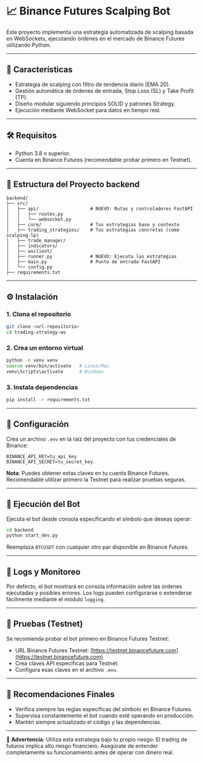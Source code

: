 # 📈 Binance Futures Scalping Bot

Este proyecto implementa una estrategia automatizada de scalping basada en WebSockets, ejecutando órdenes en el mercado de Binance Futures utilizando Python.

---

## 🚀 Características

- Estrategia de scalping con filtro de tendencia diario (EMA 20).
- Gestión automática de órdenes de entrada, Stop Loss (SL) y Take Profit (TP).
- Diseño modular siguiendo principios SOLID y patrones Strategy.
- Ejecución mediante WebSocket para datos en tiempo real.

---

## 🛠️ Requisitos

- Python 3.8 o superior.
- Cuenta en Binance Futures (recomendable probar primero en Testnet).

---

## 📂 Estructura del Proyecto backend

```
backend/
├── src/
│   ├── api/                   # NUEVO: Rutas y controladores FastAPI
│   │   ├── routes.py
│   │   └── websocket.py
│   ├── core/                  # Tus estrategias base y contexto
│   ├── trading_strategies/    # Tus estrategias concretas (como scalping-lp)
│   ├── trade_manager/
│   ├── indicators/
│   ├── wsclient/
│   ├── runner.py              # NUEVO: Ejecuta las estrategias
│   ├── main.py                # Punto de entrada FastAPI
│   └── config.py
├── requirements.txt
```

---

## ⚙️ Instalación

### 1. Clona el repositorio

```bash
git clone <url-repositorio>
cd trading-strategy-ws
```

### 2. Crea un entorno virtual

```bash
python -m venv venv
source venv/bin/activate   # Linux/Mac
venv\Scripts\activate      # Windows
```

### 3. Instala dependencias

```bash
pip install -r requirements.txt
```

---

## 🔑 Configuración

Crea un archivo `.env` en la raíz del proyecto con tus credenciales de Binance:

```env
BINANCE_API_KEY=tu_api_key
BINANCE_API_SECRET=tu_secret_key
```

**Nota**: Puedes obtener estas claves en tu cuenta Binance Futures. Recomendable utilizar primero la Testnet para realizar pruebas seguras.

---

## 🚨 Ejecución del Bot

Ejecuta el bot desde consola especificando el símbolo que deseas operar:

```bash
cd backend
python start_dev.py
```

Reemplaza `BTCUSDT` con cualquier otro par disponible en Binance Futures.

---

## 📖 Logs y Monitoreo

Por defecto, el bot mostrará en consola información sobre las órdenes ejecutadas y posibles errores. Los logs pueden configurarse o extenderse fácilmente mediante el módulo `logging`.

---

## 🧪 Pruebas (Testnet)

Se recomienda probar el bot primero en Binance Futures Testnet:

- URL Binance Futures Testnet: [https://testnet.binancefuture.com](https://testnet.binancefuture.com)
- Crea claves API específicas para Testnet.
- Configura esas claves en el archivo `.env`.

---

## 📌 Recomendaciones Finales

- Verifica siempre las reglas específicas del símbolo en Binance Futures.
- Supervisa constantemente el bot cuando esté operando en producción.
- Mantén siempre actualizado el código y las dependencias.

---

🚧 **Advertencia**: Utiliza esta estrategia bajo tu propio riesgo. El trading de futuros implica alto riesgo financiero. Asegúrate de entender completamente su funcionamiento antes de operar con dinero real.

